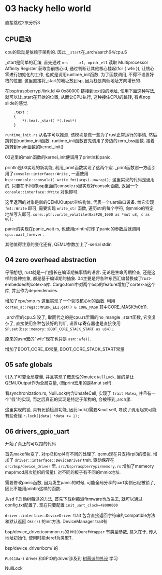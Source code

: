 # 03 hacky hello world

直接跳过2来分析3

## CPU启动
cpu的启动是依赖于架构的. 因此`__start`在_arch/aarch64/cpu.S

_start是简单的汇编, 首先通过 `mrs     x1, mpidr_el1` 读取 Multiprocessor Affinity Register 获取当前核心id, 通过判断让其他核心挂起(for { wfe }), 让核心零进行初始化的工作, 也就是调用runtime_init函数. 为了函数调用, 不得不设置好栈的位置. 这里直接将_start的地址放到sp, 因为栈是向低地址方向增长的.

在bsp/raspberrypi/link.ld 中 0x80000 链接到text段的地址, 使用下面这种写法, 就可以让_start在开始的位置, 从而让CPU执行, 这种接住CPU的跳转, 有点nop slide的感觉.
```
    .text :
    {
        *(.text._start) *(.text*)
    }
```

`runtime_init.rs` 从名字可以推测, 该模块是做一些为了rust正常运行的事情, 然后跳转到runtime_init函数. runtime_init函数首先调用了旁边的zero_bss函数. 接着跳转到main函数的kernel_init()

03这里的main函数的kernel_init便调用了println和panic. 

println是03实现的新功能, 利用_print函数实现了这两个宏. _print函数则一方面引用了`console::interface::Write` , 一遍使用 `bsp::console::console().write_fmt(args).unwrap();` 这里实现的代码是通用的, 只要在不同的bsp里面的console.rs里实现好console函数, 返回一个 `console::interface::Write` 对象即可.

这里返回的对象是新的QEMUOutput空结构体, 代表一个uart串口设备. 给它实现 `fmt::Write` 即可, 需要实现 `write_str` 函数, 遍历str的每个字符, 向mmio的特定地址写入即可. `core::ptr::write_volatile(0x3F20_1000 as *mut u8, c as u8);`

panic的实现在panic_wait.rs, 也使用println打印了panic的参数后就调用 `cpu::wait_forever` .

其他值得注意的变化还有, QEMU参数加上了-serial stdin

## 04 zero overhead abstraction

仔细想想, rust就是一门擅长在编译期搞事情的语言. 无论是生命周期检查, 还是这样的各种抽象, 都是基于编译期的抽象.
04主要是将各种东西汇编替换成了rust-embedded的cotex-a库.
Cargo.toml中对两个bsp的feature增加了cortex-a这个库, 并且作为dependencies.

增加了cpu/smp.rs 这里实现了一个获取核心id的函数. 利用 `cortex_a::regs::MPIDR_EL1.get() & CORE_MASK` 其中CORE_MASK为0b11. 

_arch里的cpu.S 没了, 取而代之的是cpu.rs里面的no_mangle _start函数, 它变复杂了, 直接使用各种包装好的判断, 设置sp寄存器也是直接使用 `SP.set(bsp::memory::BOOT_CORE_STACK_START as u64);`.

原来的asm宏的"wfe"现在也只是 `asm::wfe()`.

增加了BOOT_CORE_ID常量, BOOT_CORE_STACK_START常量

## 05 safe globals

引入了可变全局变量, 并且实现了概念性的mutex `NullLock`, 目的是让QEMUOutput作为全局变量, (而print宏用的是&mut self).

看synchronization.rs, NullLock内含UnsafeCell, 实现了 `trait Mutex`, 并且有一个"假"的实现, 而之后真正的实现是特定于架构的, 会被移到_arch里.

这里实现的锁, 具有死锁检测功能, 因此lock()需要&mut self, 导致了调用起来可能有些奇怪 `r.lock(|data| *data += 1);`

## 06 drivers_gpio_uart
开始了真正的可以跑的代码

首先makefile变了. 对rpi3和rpi4有不同的处理了. qemu现在只支持rpi3的模拟. 
增加了 `driver::interface::DeviceDriver` trait. 驱动保存在 `src/bsp/device_driver` 里.  `src/bsp/raspberrypi/memory.rs` 增加了memeory map(mod层次组织的常量). 对不同的板子有不同的mmio地址.

需要修改panic函数, 因为发生panic的时候, 可能全局分享的uart实例已经被锁了, 因此不能用println这样的函数.

从sd卡启动树莓派的方法, 首先下载树莓派firmware也放进去, 就可以通过config.txt配置了. 现在只要配置 `init_uart_clock=48000000`

`driver::interface::DeviceDriver` trait 包含直接返回字符串的compatible方法和默认返回 `Ok(())` 的init方法. DeviceManager trait有

bsp/device_driver/common.rs的 `MMIODerefWrapper` 有类型参数<T>, 意义在于, 传入地址初始化, 使用时能deref为类型T.

bsp/device_driver/bcm/ 的

`PL011Uart` driver 和GPIO的driver涉及到 [树莓派的外设] 学习

NullLock

[树莓派的外设]: https://github.com/raspberrypi/documentation/blob/master/hardware/raspberrypi/README.md